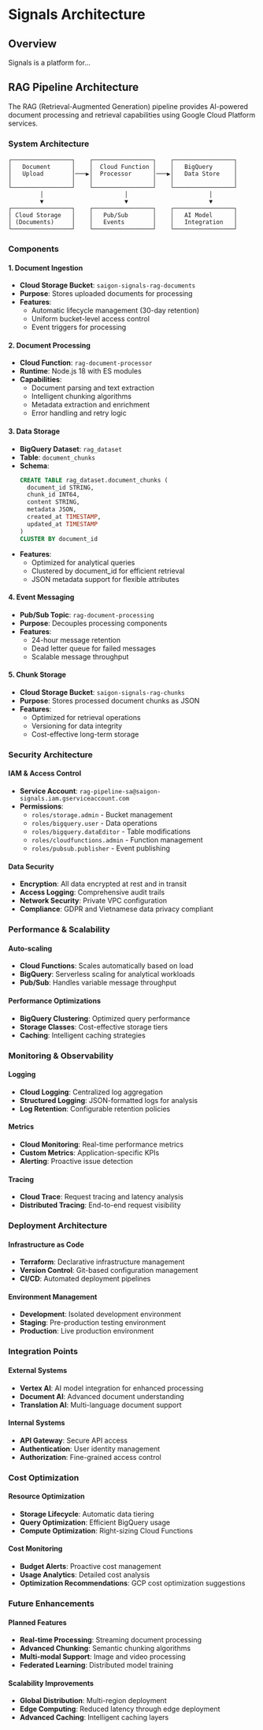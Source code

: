 # Signals Architecture

## Overview

Signals is a platform for...

## RAG Pipeline Architecture

The RAG (Retrieval-Augmented Generation) pipeline provides AI-powered document processing and retrieval capabilities using Google Cloud Platform services.

### System Architecture

```
┌─────────────────┐    ┌─────────────────┐    ┌─────────────────┐
│   Document      │    │  Cloud Function │    │   BigQuery      │
│   Upload        │───▶│  Processor      │───▶│   Data Store    │
│                 │    │                 │    │                 │
└─────────────────┘    └─────────────────┘    └─────────────────┘
         │                       │                       │
         ▼                       ▼                       ▼
┌─────────────────┐    ┌─────────────────┐    ┌─────────────────┐
│ Cloud Storage   │    │   Pub/Sub       │    │   AI Model      │
│ (Documents)     │    │   Events        │    │   Integration   │
└─────────────────┘    └─────────────────┘    └─────────────────┘
```

### Components

#### 1. Document Ingestion
- **Cloud Storage Bucket**: `saigon-signals-rag-documents`
- **Purpose**: Stores uploaded documents for processing
- **Features**:
  - Automatic lifecycle management (30-day retention)
  - Uniform bucket-level access control
  - Event triggers for processing

#### 2. Document Processing
- **Cloud Function**: `rag-document-processor`
- **Runtime**: Node.js 18 with ES modules
- **Capabilities**:
  - Document parsing and text extraction
  - Intelligent chunking algorithms
  - Metadata extraction and enrichment
  - Error handling and retry logic

#### 3. Data Storage
- **BigQuery Dataset**: `rag_dataset`
- **Table**: `document_chunks`
- **Schema**:
  ```sql
  CREATE TABLE rag_dataset.document_chunks (
    document_id STRING,
    chunk_id INT64,
    content STRING,
    metadata JSON,
    created_at TIMESTAMP,
    updated_at TIMESTAMP
  )
  CLUSTER BY document_id
  ```
- **Features**:
  - Optimized for analytical queries
  - Clustered by document_id for efficient retrieval
  - JSON metadata support for flexible attributes

#### 4. Event Messaging
- **Pub/Sub Topic**: `rag-document-processing`
- **Purpose**: Decouples processing components
- **Features**:
  - 24-hour message retention
  - Dead letter queue for failed messages
  - Scalable message throughput

#### 5. Chunk Storage
- **Cloud Storage Bucket**: `saigon-signals-rag-chunks`
- **Purpose**: Stores processed document chunks as JSON
- **Features**:
  - Optimized for retrieval operations
  - Versioning for data integrity
  - Cost-effective long-term storage

### Security Architecture

#### IAM & Access Control
- **Service Account**: `rag-pipeline-sa@saigon-signals.iam.gserviceaccount.com`
- **Permissions**:
  - `roles/storage.admin` - Bucket management
  - `roles/bigquery.user` - Data operations
  - `roles/bigquery.dataEditor` - Table modifications
  - `roles/cloudfunctions.admin` - Function management
  - `roles/pubsub.publisher` - Event publishing

#### Data Security
- **Encryption**: All data encrypted at rest and in transit
- **Access Logging**: Comprehensive audit trails
- **Network Security**: Private VPC configuration
- **Compliance**: GDPR and Vietnamese data privacy compliant

### Performance & Scalability

#### Auto-scaling
- **Cloud Functions**: Scales automatically based on load
- **BigQuery**: Serverless scaling for analytical workloads
- **Pub/Sub**: Handles variable message throughput

#### Performance Optimizations
- **BigQuery Clustering**: Optimized query performance
- **Storage Classes**: Cost-effective storage tiers
- **Caching**: Intelligent caching strategies

### Monitoring & Observability

#### Logging
- **Cloud Logging**: Centralized log aggregation
- **Structured Logging**: JSON-formatted logs for analysis
- **Log Retention**: Configurable retention policies

#### Metrics
- **Cloud Monitoring**: Real-time performance metrics
- **Custom Metrics**: Application-specific KPIs
- **Alerting**: Proactive issue detection

#### Tracing
- **Cloud Trace**: Request tracing and latency analysis
- **Distributed Tracing**: End-to-end request visibility

### Deployment Architecture

#### Infrastructure as Code
- **Terraform**: Declarative infrastructure management
- **Version Control**: Git-based configuration management
- **CI/CD**: Automated deployment pipelines

#### Environment Management
- **Development**: Isolated development environment
- **Staging**: Pre-production testing environment
- **Production**: Live production environment

### Integration Points

#### External Systems
- **Vertex AI**: AI model integration for enhanced processing
- **Document AI**: Advanced document understanding
- **Translation AI**: Multi-language document support

#### Internal Systems
- **API Gateway**: Secure API access
- **Authentication**: User identity management
- **Authorization**: Fine-grained access control

### Cost Optimization

#### Resource Optimization
- **Storage Lifecycle**: Automatic data tiering
- **Query Optimization**: Efficient BigQuery usage
- **Compute Optimization**: Right-sizing Cloud Functions

#### Cost Monitoring
- **Budget Alerts**: Proactive cost management
- **Usage Analytics**: Detailed cost analysis
- **Optimization Recommendations**: GCP cost optimization suggestions

### Future Enhancements

#### Planned Features
- **Real-time Processing**: Streaming document processing
- **Advanced Chunking**: Semantic chunking algorithms
- **Multi-modal Support**: Image and video processing
- **Federated Learning**: Distributed model training

#### Scalability Improvements
- **Global Distribution**: Multi-region deployment
- **Edge Computing**: Reduced latency through edge deployment
- **Advanced Caching**: Intelligent caching layers
